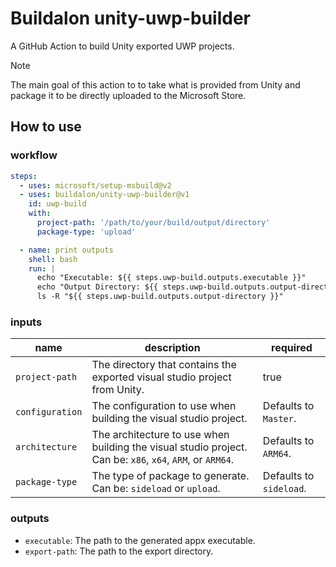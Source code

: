# Buildalon unity-uwp-builder

A GitHub Action to build Unity exported UWP projects.

> [!NOTE]
> The main goal of this action to to take what is provided from Unity and package it to be directly uploaded to the Microsoft Store.

## How to use

### workflow

```yaml
steps:
  - uses: microsoft/setup-msbuild@v2
  - uses: buildalon/unity-uwp-builder@v1
    id: uwp-build
    with:
      project-path: '/path/to/your/build/output/directory'
      package-type: 'upload'

  - name: print outputs
    shell: bash
    run: |
      echo "Executable: ${{ steps.uwp-build.outputs.executable }}"
      echo "Output Directory: ${{ steps.uwp-build.outputs.output-directory }}"
      ls -R "${{ steps.uwp-build.outputs.output-directory }}"
```

### inputs

| name | description | required |
| ---- | ----------- | -------- |
| `project-path` | The directory that contains the exported visual studio project from Unity. | true |
| `configuration` | The configuration to use when building the visual studio project. | Defaults to `Master`. |
| `architecture` | The architecture to use when building the visual studio project. Can be: `x86`, `x64`, `ARM`, or `ARM64`. | Defaults to `ARM64`. |
| `package-type` | The type of package to generate. Can be: `sideload` or `upload`. | Defaults to `sideload`. |

### outputs

- `executable`: The path to the generated appx executable.
- `export-path`: The path to the export directory.
